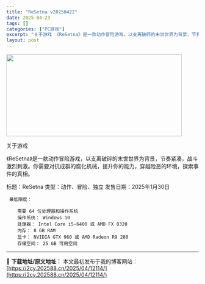 ```yaml
---
title: "ReSetna v20250422"
date: 2025-04-23
tags: []
categories: ["PC游戏"]
excerpt: "关于游戏 《ReSetna》是一款动作冒险游戏，以支离破碎的末世世界为背景，节奏紧凑，战斗激烈刺激。你需要对抗成群的腐化机械，提升你的能力，穿越险恶的环境，探索事件的真相。 标题：ReSetna 类型：动作、冒险、独立 发售日期：2025年1月30日 最低限度： 需要 64 位处理器和操作系统 操作&hellip;"
layout: post
---
```


<img class="aligncenter size-full wp-image-12102" src="https://2cy.202588.cn/wp-content/uploads/2025/04/2025042315115664.webp" alt="" width="460" height="215" />

关于游戏

《ReSetna》是一款动作冒险游戏，以支离破碎的末世世界为背景，节奏紧凑，战斗激烈刺激。你需要对抗成群的腐化机械，提升你的能力，穿越险恶的环境，探索事件的真相。

标题：ReSetna
类型：动作、冒险、独立
发售日期：2025年1月30日 

     最低限度：

        需要 64 位处理器和操作系统
        操作系统： Windows 10
        处理器： Intel Core i5-6400 或 AMD FX 8320
        内存： 8 GB RAM
        显卡： NVIDIA GTX 960 或 AMD Radeon R9 280
        存储空间： 25 GB 可用空间


---
📖 **下载地址/原文地址：** 本文最初发布于我的博客网站：[https://2cy.202588.cn/2025/04/12114/](https://2cy.202588.cn/2025/04/12114/)
